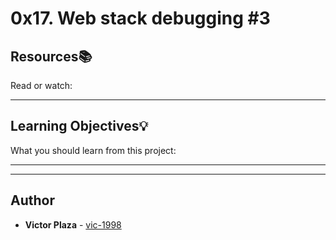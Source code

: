 # 0x17. Web stack debugging #3

## Resources:books:
Read or watch:

---
## Learning Objectives:bulb:
What you should learn from this project:

---
---

## Author
* **Victor Plaza** - [vic-1998](https://github.com/vic-1998)
